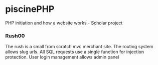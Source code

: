 # piscinePHP

PHP initiation and how a website works - Scholar project

### Rush00

The rush is a small from scratch mvc merchant site. The routing system allows slug urls. All SQL requests use a single function for injection protection. User login management allows admin panel
